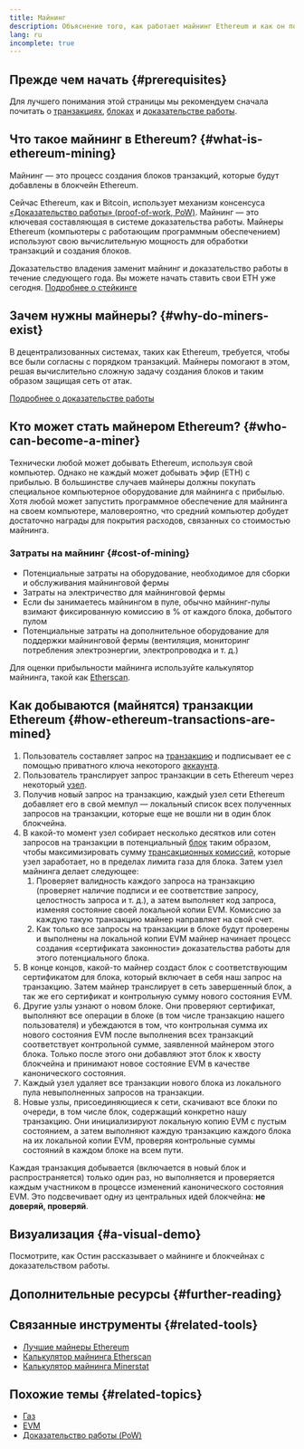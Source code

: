 ```yaml
---
title: Майнинг
description: Объяснение того, как работает майнинг Ethereum и как он помогает сохранять безопасность и децентрализованность Ethereum.
lang: ru
incomplete: true
---
```


## Прежде чем начать \{#prerequisites}

Для лучшего понимания этой страницы мы рекомендуем сначала почитать о [транзакциях](/developers/docs/transactions/), [блоках](/developers/docs/blocks/) и [доказательстве работы](/developers/docs/consensus-mechanisms/pow/).

## Что такое майнинг в Ethereum? \{#what-is-ethereum-mining}

Майнинг — это процесс создания блоков транзакций, которые будут добавлены в блокчейн Ethereum.

Сейчас Ethereum, как и Bitcoin, использует механизм консенсуса [«Доказательство работы» (proof-of-work, PoW)](/developers/docs/consensus-mechanisms/pow/). Майнинг — это ключевая составляющая в системе доказательства работы. Майнеры Ethereum (компьютеры с работающим программным обеспечением) используют свою вычислительную мощность для обработки транзакций и создания блоков.

<InfoBanner emoji=":wave:">
   Доказательство владения заменит майнинг и доказательство работы в течение следующего года. Вы можете начать ставить свои ETH уже сегодня. <a href="/staking/">Подробнее о стейкинге</a>    
</InfoBanner>

## Зачем нужны майнеры? \{#why-do-miners-exist}

В децентрализованных системах, таких как Ethereum, требуется, чтобы все были согласны с порядком транзакций. Майнеры помогают в этом, решая вычислительно сложную задачу создания блоков и таким образом защищая сеть от атак.

[Подробнее о доказательстве работы](/developers/docs/consensus-mechanisms/pow/)

## Кто может стать майнером Ethereum? \{#who-can-become-a-miner}

Технически любой может добывать Ethereum, используя свой компьютер. Однако не каждый может добывать эфир (ETH) с прибылью. В большинстве случаев майнеры должны покупать специальное компьютерное оборудование для майнинга с прибылью. Хотя любой может запустить программное обеспечение для майнинга на своем компьютере, маловероятно, что средний компьютер добудет достаточно награды для покрытия расходов, связанных со стоимостью майнинга.

### Затраты на майнинг \{#cost-of-mining}

- Потенциальные затраты на оборудование, необходимое для сборки и обслуживания майнинговой фермы
- Затраты на электричество для майнинговой фермы
- Если dы занимаетесь майнингом в пуле, обычно майнинг-пулы взимают фиксированную комиссию в % от каждого блока, добытого пулом
- Потенциальные затраты на дополнительное оборудование для поддержки майнинговой фермы (вентиляция, мониторинг потребления электроэнергии, электропроводка и т. д.)

Для оценки прибыльности майнинга используйте калькулятор майнинга, такой как [Etherscan](https://etherscan.io/ether-mining-calculator).

## Как добываются (майнятся) транзакции Ethereum \{#how-ethereum-transactions-are-mined}

1. Пользователь составляет запрос на [транзакцию](/developers/docs/transactions/) и подписывает ее с помощью приватного ключа некоторого [аккаунта](/developers/docs/accounts/).
2. Пользователь транслирует запрос транзакции в сеть Ethereum через некоторый [узел](/developers/docs/nodes-and-clients/).
3. Получив новый запрос на транзакцию, каждый узел сети Ethereum добавляет его в свой мемпул — локальный список всех полученных запросов на транзакции, которые еще не вошли ни в один блок блокчейна.
4. В какой-то момент узел собирает несколько десятков или сотен запросов на транзакции в потенциальный [блок](/developers/docs/blocks/) таким образом, чтобы максимизировать сумму [трансакционных комиссий](/developers/docs/gas/), которые узел заработает, но в пределах лимита газа для блока. Затем узел майнинга делает следующее:
   1. Проверяет валидность каждого запроса на транзакцию (проверяет наличие подписи и ее соответствие запросу, целостность запроса и т. д.), а затем выполняет код запроса, изменяя состояние своей локальной копии EVM. Комиссию за каждую такую транзакцию майнер направляет на свой счет.
   2. Как только все запросы на транзакции в блоке будут проверены и выполнены на локальной копии EVM майнер начинает процесс создания «сертификата законности» доказательства работы для этого потенциального блока.
5. В конце концов, какой-то майнер создаст блок с соответствующим сертификатом для блока, который включает в себя наш запрос на транзакцию. Затем майнер транслирует в сеть завершенный блок, а так же его сертификат и контрольную сумму нового состояния EVM.
6. Другие узлы узнают о новом блоке. Они проверяют сертификат, выполняют все операции в блоке (в том числе транзакцию нашего пользователя) и убеждаются в том, что контрольная сумма их нового состояния EVM после выполнения всех транзакций соответствует контрольной сумме, заявленной майнером этого блока. Только после этого они добавляют этот блок к хвосту блокчейна и принимают новое состояние EVM в качестве канонического состояния.
7. Каждый узел удаляет все транзакции нового блока из локального пула невыполненных запросов на транзакции.
8. Новые узлы, присоединяющиеся к сети, скачивают все блоки по очереди, в том числе блок, содержащий конкретно нашу транзакцию. Они инициализируют локальную копию EVM с пустым состоянием, а затем выполняют каждую транзакцию каждого блока на их локальной копии EVM, проверяя контрольные суммы состояний в каждом блоке на всем пути.

Каждая транзакция добывается (включается в новый блок и распространяется) только один раз, но выполняется и проверяется каждым участником в процессе изменений канонического состояния EVM. Это подсвечивает одну из центральных идей блокчейна: **не доверяй, проверяй**.

## Визуализация \{#a-visual-demo}

Посмотрите, как Остин рассказывает о майнинге и блокчейнах с доказательством работы.

<YouTube id="zcX7OJ-L8XQ" />

## Дополнительные ресурсы \{#further-reading}

## Связанные инструменты \{#related-tools}

- [Лучшие майнеры Ethereum](https://etherscan.io/stat/miner?range=7&blocktype=blocks)
- [Калькулятор майнинга Etherscan](https://etherscan.io/ether-mining-calculator)
- [Калькулятор майнинга Minerstat](https://minerstat.com/coin/ETH)

## Похожие темы \{#related-topics}

- [Газ](/developers/docs/gas/)
- [EVM](/developers/docs/evm/)
- [Доказательство работы (PoW)](/developers/docs/consensus-mechanisms/pow/)
